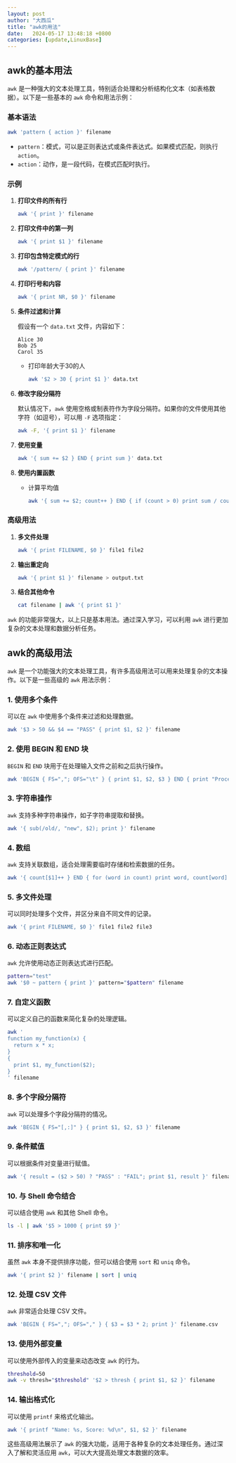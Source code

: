 ```yaml
---
layout: post
author: "大西瓜"
title: "awk的用法"
date:   2024-05-17 13:48:18 +0800
categories: [update,LinuxBase] 
---
```


## awk的基本用法
`awk` 是一种强大的文本处理工具，特别适合处理和分析结构化文本（如表格数据）。以下是一些基本的 `awk` 命令和用法示例：

### 基本语法

```sh
awk 'pattern { action }' filename
```

- `pattern`：模式，可以是正则表达式或条件表达式。如果模式匹配，则执行 `action`。
- `action`：动作，是一段代码，在模式匹配时执行。

### 示例

1. **打印文件的所有行**

   ```sh
   awk '{ print }' filename
   ```

2. **打印文件中的第一列**

   ```sh
   awk '{ print $1 }' filename
   ```

3. **打印包含特定模式的行**

   ```sh
   awk '/pattern/ { print }' filename
   ```

4. **打印行号和内容**

   ```sh
   awk '{ print NR, $0 }' filename
   ```

5. **条件过滤和计算**

   假设有一个 `data.txt` 文件，内容如下：

   ```
   Alice 30
   Bob 25
   Carol 35
   ```

   - 打印年龄大于30的人

     ```sh
     awk '$2 > 30 { print $1 }' data.txt
     ```

6. **修改字段分隔符**

   默认情况下，`awk` 使用空格或制表符作为字段分隔符。如果你的文件使用其他字符（如逗号），可以用 `-F` 选项指定：

   ```sh
   awk -F, '{ print $1 }' filename
   ```

7. **使用变量**

   ```sh
   awk '{ sum += $2 } END { print sum }' data.txt
   ```

8. **使用内置函数**

   - 计算平均值

     ```sh
     awk '{ sum += $2; count++ } END { if (count > 0) print sum / count }' data.txt
     ```

### 高级用法

1. **多文件处理**

   ```sh
   awk '{ print FILENAME, $0 }' file1 file2
   ```

2. **输出重定向**

   ```sh
   awk '{ print $1 }' filename > output.txt
   ```

3. **结合其他命令**

   ```sh
   cat filename | awk '{ print $1 }'
   ```

`awk` 的功能非常强大，以上只是基本用法。通过深入学习，可以利用 `awk` 进行更加复杂的文本处理和数据分析任务。


## awk的高级用法
`awk` 是一个功能强大的文本处理工具，有许多高级用法可以用来处理复杂的文本操作。以下是一些高级的 `awk` 用法示例：

### 1. 使用多个条件
可以在 `awk` 中使用多个条件来过滤和处理数据。

```sh
awk '$3 > 50 && $4 == "PASS" { print $1, $2 }' filename
```

### 2. 使用 BEGIN 和 END 块
`BEGIN` 和 `END` 块用于在处理输入文件之前和之后执行操作。

```sh
awk 'BEGIN { FS=","; OFS="\t" } { print $1, $2, $3 } END { print "Processing complete" }' filename
```

### 3. 字符串操作
`awk` 支持多种字符串操作，如子字符串提取和替换。

```sh
awk '{ sub(/old/, "new", $2); print }' filename
```

### 4. 数组
`awk` 支持关联数组，适合处理需要临时存储和检索数据的任务。

```sh
awk '{ count[$1]++ } END { for (word in count) print word, count[word] }' filename
```

### 5. 多文件处理
可以同时处理多个文件，并区分来自不同文件的记录。

```sh
awk '{ print FILENAME, $0 }' file1 file2 file3
```

### 6. 动态正则表达式
`awk` 允许使用动态正则表达式进行匹配。

```sh
pattern="test"
awk '$0 ~ pattern { print }' pattern="$pattern" filename
```

### 7. 自定义函数
可以定义自己的函数来简化复杂的处理逻辑。

```sh
awk '
function my_function(x) {
  return x * x;
}
{
  print $1, my_function($2);
}
' filename
```

### 8. 多个字段分隔符
`awk` 可以处理多个字段分隔符的情况。

```sh
awk 'BEGIN { FS="[,:]" } { print $1, $2, $3 }' filename
```

### 9. 条件赋值
可以根据条件对变量进行赋值。

```sh
awk '{ result = ($2 > 50) ? "PASS" : "FAIL"; print $1, result }' filename
```

### 10. 与 Shell 命令结合
可以结合使用 `awk` 和其他 Shell 命令。

```sh
ls -l | awk '$5 > 1000 { print $9 }'
```

### 11. 排序和唯一化
虽然 `awk` 本身不提供排序功能，但可以结合使用 `sort` 和 `uniq` 命令。

```sh
awk '{ print $2 }' filename | sort | uniq
```

### 12. 处理 CSV 文件
`awk` 非常适合处理 CSV 文件。

```sh
awk 'BEGIN { FS=","; OFS="," } { $3 = $3 * 2; print }' filename.csv
```

### 13. 使用外部变量
可以使用外部传入的变量来动态改变 `awk` 的行为。

```sh
threshold=50
awk -v thresh="$threshold" '$2 > thresh { print $1, $2 }' filename
```

### 14. 输出格式化
可以使用 `printf` 来格式化输出。

```sh
awk '{ printf "Name: %s, Score: %d\n", $1, $2 }' filename
```

这些高级用法展示了 `awk` 的强大功能，适用于各种复杂的文本处理任务。通过深入了解和灵活应用 `awk`，可以大大提高处理文本数据的效率。



